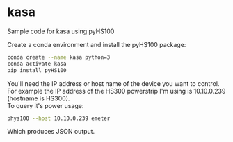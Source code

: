 # kasa
Sample code for kasa using pyHS100

Create a conda environment and install the pyHS100 package:
```bash
conda create --name kasa python=3
conda activate kasa
pip install pyHS100
```

You'll need the IP address or host name of the device you want to control.  
For example the IP address of the HS300 powerstrip I'm using is 10.10.0.239 (hostname is HS300).  
To query it's power usage:
```bash
phys100 --host 10.10.0.239 emeter
```
Which produces JSON output.

